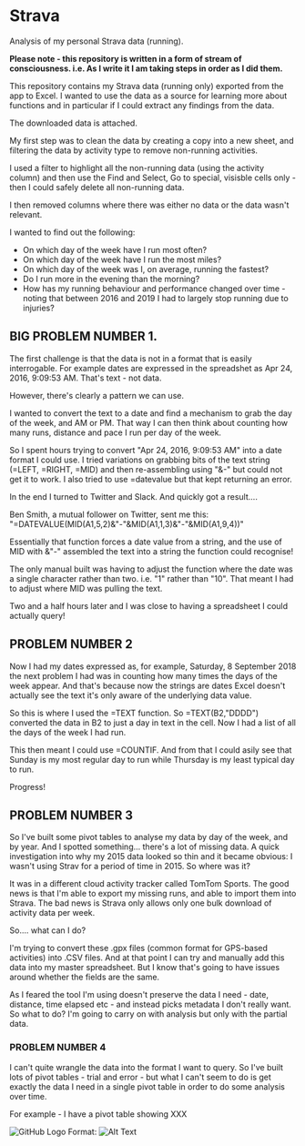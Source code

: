 # Strava
Analysis of my personal Strava data (running). 

**Please note - this repository is written in a form of stream of consciousness. i.e. As I write it I am taking steps in order as I did them.**

This repository contains my Strava data (running only) exported from the app to Excel. I wanted to use the data as a source for learning more about functions and in particular if I could extract any findings from the data.

The downloaded data is attached. 

My first step was to clean the data by creating a copy into a new sheet, and filtering the data by activity type to remove non-running activities. 

I used a filter to highlight all the non-running data (using the activity column) and then use the Find and Select, Go to special, visisble cells only - then I could safely delete all non-running data. 

I then removed columns where there was either no data or the data wasn't relevant.

I wanted to find out the following:

* On which day of the week have I run most often?
* On which day of the week have I run the most miles?
* On which day of the week was I, on average, running the fastest?
* Do I run more in the evening than the morning?
* How has my running behaviour and performance changed over time - noting that between 2016 and 2019 I had to largely stop running due to injuries?


## BIG PROBLEM NUMBER 1.

The first challenge is that the data is not in a format that is easily interrogable. For example dates are expressed in the spreadshet as Apr 24, 2016, 9:09:53 AM.  That's text - not data.

However, there's clearly a pattern we can use.

I  wanted to convert the text to a date and find a mechanism to grab the day of the week, and AM or PM. That way I can then think about counting how many runs, distance and pace I run  per day of the week.

So I spent hours trying to convert "Apr 24, 2016, 9:09:53 AM" into a date format I could use. I tried variations on grabbing bits of the text string (=LEFT, =RIGHT, =MID) and then re-assembling using "&-" but could not get it to work. I also tried to use =datevalue but that kept returning an error.

In the end I turned to Twitter and Slack. And quickly got a result....

Ben Smith, a mutual follower on Twitter, sent me this: "=DATEVALUE(MID(A1,5,2)&"-"&MID(A1,1,3)&"-"&MID(A1,9,4))"

Essentially that function forces a date value from a string, and the use of MID with &"-" assembled the text into a string the function could recognise! 

The only manual built was having to adjust the function where the date was a single character rather than two. i.e. "1" rather than "10". That meant I had to adjust where MID was pulling the text.

Two and a half hours later and I was close to having a spreadsheet I could actually query!

##  PROBLEM NUMBER 2

Now I had my dates expressed as, for example, Saturday, 8 September 2018 the next problem I had was in counting how many times the days of the week appear. And that's because now the strings are dates Excel doesn't actually see the text it's only aware of the underlying data value.

So this is where I used the =TEXT function. So =TEXT(B2,"DDDD") converted the data in B2 to just a day in text in the cell. Now I had a list of all the days of the week I had run.

This then meant I could use =COUNTIF. And from that I could asily see that Sunday is my most regular day to run while Thursday is my least typical day to run. 

Progress!

##  PROBLEM NUMBER 3

So I've built some pivot tables to analyse my data by day of the week, and by year. And I spotted something... there's a lot of missing data. A quick investigation into why my 2015 data looked so thin and it became obvious: I wasn't  using Strav for a period of time in 2015. So where was it?

It was in a different cloud activity tracker called TomTom Sports. The good news is that I'm able to export my missing runs, and able to import them into Strava. The bad news is Strava only allows only one bulk download of activity data per week. 

So.... what can I do? 

I'm trying to convert these .gpx files (common format for GPS-based activities) into .CSV files. And at that point I can try and manually add this data into my master spreadsheet. But I know that's going to have issues around whether the fields are the same. 

As I feared the tool I'm using doesn't preserve the data I need - date, distance, time elapsed etc - and instead picks metadata I don't really want. So what to do? I'm going to carry on with analysis but only with the partial data.

### PROBLEM NUMBER 4

I can't quite wrangle the data into the format I want to query. 
So I've built lots of pivot tables - trial and error - but what I can't seem to do is get exactly the data I need in a single pivot table in order to do some analysis over time.

For example - I have a pivot table showing XXX

![GitHub Logo](/images/logo.png)
Format: ![Alt Text](url)


